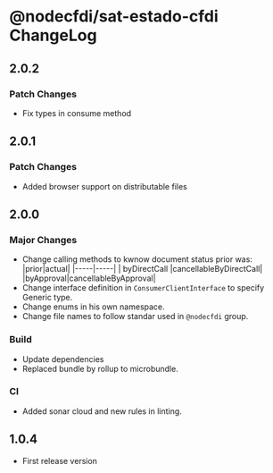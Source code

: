 # @nodecfdi/sat-estado-cfdi ChangeLog

## 2.0.2

### Patch Changes

- Fix types in consume method

## 2.0.1

### Patch Changes

- Added browser support on distributable files

## 2.0.0

### Major Changes

- Change calling methods to kwnow document status prior was:
  |prior|actual|
  |-----|-----|
  | byDirectCall |cancellableByDirectCall|
  |byApproval|cancellableByApproval|
- Change interface definition in `ConsumerClientInterface` to specify Generic type.
- Change enums in his own namespace.
- Change file names to follow standar used in `@nodecfdi` group.

### Build

- Update dependencies
- Replaced bundle by rollup to microbundle.

### CI

- Added sonar cloud and new rules in linting.

## 1.0.4

- First release version

